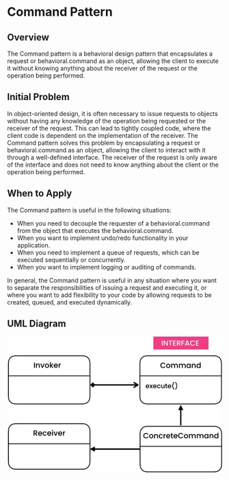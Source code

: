 # Command Pattern
## Overview
The Command pattern is a behavioral design pattern that encapsulates a request or behavioral.command as an object, allowing the client to execute it without knowing anything about the receiver of the request or the operation being performed.

## Initial Problem
In object-oriented design, it is often necessary to issue requests to objects without having any knowledge of the operation being requested or the receiver of the request. This can lead to tightly coupled code, where the client code is dependent on the implementation of the receiver. The Command pattern solves this problem by encapsulating a request or behavioral.command as an object, allowing the client to interact with it through a well-defined interface. The receiver of the request is only aware of the interface and does not need to know anything about the client or the operation being performed.

## When to Apply
The Command pattern is useful in the following situations:

* When you need to decouple the requester of a behavioral.command from the object that executes the behavioral.command.
* When you want to implement undo/redo functionality in your application.
* When you need to implement a queue of requests, which can be executed sequentially or concurrently.
* When you want to implement logging or auditing of commands.

In general, the Command pattern is useful in any situation where you want to separate the responsibilities of issuing a request and executing it, or where you want to add flexibility to your code by allowing requests to be created, queued, and executed dynamically.

## UML Diagram

![Alt text](/src/behavioral/command/UML.jpg)